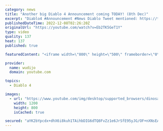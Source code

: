 ```yaml
---
category: news
title: "Another big Diablo 4 Announcement coming TODAY! (8th Dec)"
excerpt: "Diablo4 #Announcement #News Diablo Tweet mentioned: https://twitter.com/Diablo/status/1600551133755367426/photo/1 ..."
publishedDateTime: 2022-12-08T02:26:20Z
originalUrl: "https://youtube.com/watch?v=Eb2TK5GeT1Y"
type: video
quality: 137
heat: 137
published: true

featuredContent: "<iframe width=\"800\" height=\"500\" frameborder=\"0\" src=\"https://www.youtube.com/embed/Eb2TK5GeT1Y\" allow=\"accelerometer; autoplay; encrypted-media; gyroscope; picture-in-picture\" allowfullscreen></iframe>"

provider:
  name: wudijo
  domain: youtube.com

topics:
  - Diablo 4

images:
  - url: "https://www.youtube.com/img/desktop/supported_browsers/dinosaur.png"
    width: 1200
    height: 800
    isCached: true

secured: "aYK2bYpcdx+dhX6i8kuh1TAihbDIG6dTQ8FvZz1e6JrSfE95yJG/OF+nXNsEA+lbpEO5OxcH3bMBoLskLU9UCyhch0GmwglWLcQGpFdh4wkRDfuyHmvm2KkEfIcj+RQdGAb5awaYlxhWRYDKFxGESDdqb6swbSaZpvJZx+DI4x1GfcXnsYWYjoT26QAZpdsip/XImhQ5YqDhdEwxQh7UrhT32Wj3/7XD1zW3MmkvGAhBMgRpyAo24+XLIO7pCN9YZQogqrkZT+VIJnDrwlKGUmhoLwCX6sYFxVj/Ir0bMwEnFQv2RmGxsXfPB8Gc21chzFOiQJLqNelmXcIhxUFlwOXUUgBCUK0tu1bGxVas+TkamaoQ0tSncZNU+l8sivmrYVXpGDI6DysgD5fXBV/qTvqQA0nlluAvMyErsJ82+NWjwYDLWqSQZoaX2moMx2WC;ONPn2pFcldb/6oU7NRAq3Q=="
---
```



